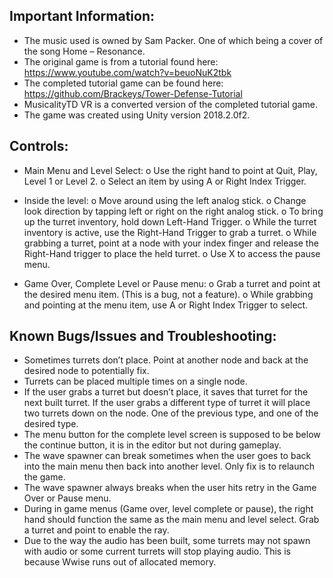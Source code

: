Important Information:
---------------------

-	The music used is owned by Sam Packer. One of which being a cover of the song Home – Resonance.
-	The original game is from a tutorial found here: https://www.youtube.com/watch?v=beuoNuK2tbk
-	The completed tutorial game can be found here: https://github.com/Brackeys/Tower-Defense-Tutorial
-	MusicalityTD VR is a converted version of the completed tutorial game. 
-	The game was created using Unity version 2018.2.0f2.


Controls:
---------

-	Main Menu and Level Select:
o	Use the right hand to point at Quit, Play, Level 1 or Level 2.
o	Select an item by using A or Right Index Trigger.

-	Inside the level:
o	Move around using the left analog stick.
o	Change look direction by tapping left or right on the right analog stick.
o	To bring up the turret inventory, hold down Left-Hand Trigger. 
o	While the turret inventory is active, use the Right-Hand Trigger to grab a turret.
o	While grabbing a turret, point at a node with your index finger and release the Right-Hand trigger to place the held turret.
o	Use X to access the pause menu.

-	Game Over, Complete Level or Pause menu:
o	Grab a turret and point at the desired menu item. (This is a bug, not a feature).
o	While grabbing and pointing at the menu item, use A or Right Index Trigger to select.


Known Bugs/Issues and Troubleshooting:
-------------------------------------
-	Sometimes turrets don’t place. Point at another node and back at the desired node to potentially fix. 
-	Turrets can be placed multiple times on a single node.
-	If the user grabs a turret but doesn’t place, it saves that turret for the next built turret. If the user grabs a different type of turret it will place two turrets down on the node. One of the previous type, and one of the desired type. 
-	The menu button for the complete level screen is supposed to be below the continue button, it is in the editor but not during gameplay. 
-	The wave spawner can break sometimes when the user goes to back into the main menu then back into another level. Only fix is to relaunch the game.
-	The wave spawner always breaks when the user hits retry in the Game Over or Pause menu. 
-	During in game menus (Game over, level complete or pause), the right hand should function the same as the main menu and level select. Grab a turret and point to enable the ray. 
-	Due to the way the audio has been built, some turrets may not spawn with audio or some current turrets will stop playing audio. This is because Wwise runs out of allocated memory.
